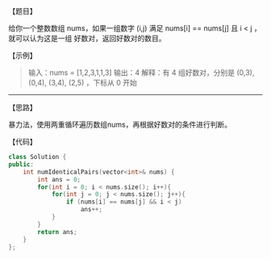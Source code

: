 【题目】

给你一个整数数组 nums，如果一组数字 (i,j) 满足 nums[i] == nums[j] 且 i < j ，就可以认为这是一组 好数对，返回好数对的数目。

【示例】

> 输入：nums = [1,2,3,1,1,3]
> 输出：4
> 解释：有 4 组好数对，分别是 (0,3), (0,4), (3,4), (2,5) ，下标从 0 开始

---

【思路】

暴力法，使用两重循环遍历数组nums，再根据好数对的条件进行判断。

【代码】

```c++
class Solution {
public:
    int numIdenticalPairs(vector<int>& nums) {
        int ans = 0;
        for(int i = 0; i < nums.size(); i++){
            for(int j = 0; j < nums.size(); j++){
                if (nums[i] == nums[j] && i < j)
                    ans++;
            }
        }
        return ans;
    }
};
```


